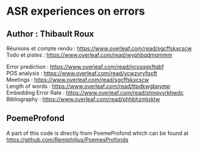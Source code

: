 # ASR experiences on errors
## Author : Thibault Roux

Réunions et compte rendu : https://www.overleaf.com/read/sgcffskxcscw  
Todo et pistes : https://www.overleaf.com/read/wyphbqdmqmmm  
  
Error prediction : https://www.overleaf.com/read/ncxsqqxftqbf  
POS analysis : https://www.overleaf.com/read/ycwzvryfqxft  
Meetings : https://www.overleaf.com/read/sgcffskxcscw  
Length of words : https://www.overleaf.com/read/ttpdkwgbpymp  
Embedding Error Rate : https://www.overleaf.com/read/stmqvyrkhwdc  
Bibliography : https://www.overleaf.com/read/phhbhzmtxktw  


## PoemeProfond
A part of this code is directly from PoemeProfond which can be found at https://github.com/Remiphilius/PoemesProfonds
